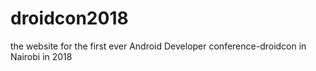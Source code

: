 # droidcon2018
the website for the first ever Android Developer conference-droidcon in Nairobi in 2018
